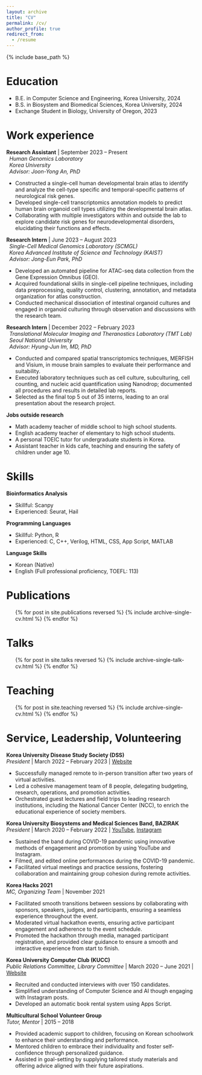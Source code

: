 ```yaml
---
layout: archive
title: "CV"
permalink: /cv/
author_profile: true
redirect_from:
  - /resume
---
```


{% include base_path %}

Education
======
* B.E. in Computer Science and Engineering, Korea University, 2024
* B.S. in Biosystem and Biomedical Sciences, Korea University, 2024
* Exchange Student in Biology, University of Oregon, 2023

Work experience
======
 **Research Assistant** | September 2023 – Present <br>
 &nbsp; *Human Genomics Laboratory* <br>
 &nbsp; *Korea University* <br>
 &nbsp; *Advisor: Joon-Yong An, PhD*
 
* Constructed a single-cell human developmental brain atlas to identify and analyze the cell-type specific and temporal-specific patterns of neurological risk genes.
* Developed single-cell transcriptomics annotation models to predict human brain organoid cell types utilizing the developmental brain atlas.
* Collaborating with multiple investigators within and outside the lab to explore candidate risk genes for neurodevelopmental disorders, elucidating their functions and effects.


**Research Intern** | June 2023 – August 2023 <br>
 &nbsp; *Single-Cell Medical Genomics Laboratory (SCMGL)* <br>
 &nbsp; *Korea Advanced Institute of Science and Technology (KAIST)* <br>
 &nbsp; *Advisor: Jong-Eun Park, PhD*
 
* Developed an automated pipeline for ATAC-seq data collection from the Gene Expression Omnibus (GEO).
* Acquired foundational skills in single-cell pipeline techniques, including data preprocessing, quality control, clustering, annotation, and metadata organization for atlas construction.
* Conducted mechanical dissociation of intestinal organoid cultures and engaged in organoid culturing through observation and discussions with the research team.


**Research Intern** | December 2022 – February 2023 <br>
 &nbsp; *Translational Molecular Imaging and Theranostics Laboratory (TMT Lab)* <br>
 &nbsp; *Seoul National University* <br>
 &nbsp; *Advisor: Hyung-Jun Im, MD, PhD*
 
* Conducted and compared spatial transcriptomics techniques, MERFISH and Visium, in mouse brain samples to evaluate their performance and suitability.
* Executed laboratory techniques such as cell culture, subculturing, cell counting, and nucleic acid quantification using Nanodrop; documented all procedures and results in detailed lab reports.
* Selected as the final top 5 out of 35 interns, leading to an oral presentation about the research project.

**Jobs outside research**
* Math academy teacher of middle school to high school students.
* English academy teacher of elementary to high school students.
* A personal TOEIC tutor for undergraduate students in Korea.
* Assistant teacher in kids cafe, teaching and ensuring the safety of children under age 10.
  
Skills
======
**Bioinformatics Analysis**

* Skillful: Scanpy
* Experienced: Seurat, Hail

**Programming Languages**

* Skillful: Python, R
* Experienced: C, C++, Verilog, HTML, CSS, App Script, MATLAB

**Language Skills**

* Korean (Native)
* English (Full professional proficiency, TOEFL: 113)


Publications
======
  <ul>{% for post in site.publications reversed %}
    {% include archive-single-cv.html %}
  {% endfor %}</ul>
  
Talks
======
  <ul>{% for post in site.talks reversed %}
    {% include archive-single-talk-cv.html  %}
  {% endfor %}</ul>
  
Teaching
======
  <ul>{% for post in site.teaching reversed %}
    {% include archive-single-cv.html %}
  {% endfor %}</ul>
  
Service, Leadership, Volunteering
======
**Korea University Disease Study Society (DSS)** <br>
*President* | March 2022 – February 2023 | [Website](http://dss.or.kr/) <br>


* Successfully managed remote to in-person transition after two years of virtual activities.
* Led a cohesive management team of 8 people, delegating budgeting, research, operations, and promotion activities.
* Orchestrated guest lectures and field trips to leading research institutions, including the National Cancer Center (NCC), to enrich the educational experience of society members.

**Korea University Biosystems and Medical Sciences Band, BAZIRAK** <br>
*President* | March 2020 – February 2022 | [YouTube](https://www.youtube.com/@bazirak6589), [Instagram](https://www.instagram.com/bazirak_bsms/)<br>

* Sustained the band during COVID-19 pandemic using innovative methods of engagement and promotion by using YouTube and Instagram.
* Filmed, and edited online performances during the COVID-19 pandemic.
* Facilitated virtual meetings and practice sessions, fostering collaboration and maintaining group cohesion during remote activities.

**Korea Hacks 2021** <br>
*MC, Organizing Team* | November 2021 <br>

* Facilitated smooth transitions between sessions by collaborating with sponsors, speakers, judges, and participants, ensuring a seamless experience throughout the event.
* Moderated virtual hackathon events, ensuring active participant engagement and adherence to the event schedule.
* Promoted the hackathon through media, managed participant registration, and provided clear guidance to ensure a smooth and interactive experience from start to finish.


**Korea University Computer Club (KUCC)** <br>
*Public Relations Committee, Library Committee* | March 2020 – June 2021 | [Website](https://kucc.co.kr/) <br>

* Recruited and conducted interviews with over 150 candidates.
* Simplified understanding of Computer Science and AI though engaging with Instagram posts.
* Developed an automatic book rental system using Apps Script.

**Multicultural School Volunteer Group** <br>
*Tutor, Mentor* | 2015 – 2018 <br>

* Provided academic support to children, focusing on Korean schoolwork to enhance their understanding and performance.
* Mentored children to embrace their individuality and foster self-confidence through personalized guidance.
* Assisted in goal-setting by supplying tailored study materials and offering advice aligned with their future aspirations.